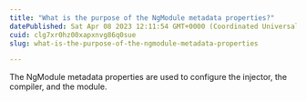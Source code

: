 ```yaml
---
title: "What is the purpose of the NgModule metadata properties?"
datePublished: Sat Apr 08 2023 12:11:54 GMT+0000 (Coordinated Universal Time)
cuid: clg7xr0hz00xapxnvg86q0sue
slug: what-is-the-purpose-of-the-ngmodule-metadata-properties

---
```


The NgModule metadata properties are used to configure the injector, the compiler, and the module.